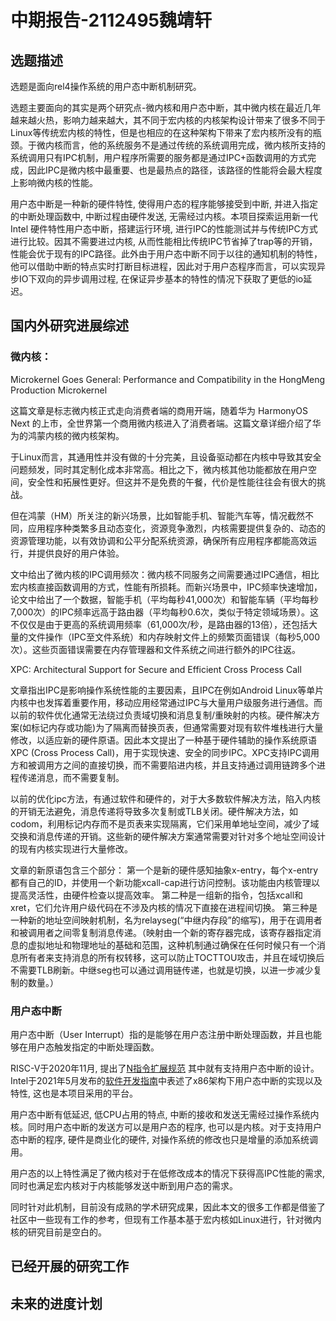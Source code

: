 # 中期报告-2112495魏靖轩

## 选题描述

选题是面向rel4操作系统的用户态中断机制研究。

选题主要面向的其实是两个研究点-微内核和用户态中断，其中微内核在最近几年越来越火热，影响力越来越大，其不同于宏内核的内核架构设计带来了很多不同于Linux等传统宏内核的特性，但是也相应的在这种架构下带来了宏内核所没有的瓶颈。于微内核而言，他的系统服务不是通过传统的系统调用完成，微内核所支持的系统调用只有IPC机制，用户程序所需要的服务都是通过IPC+函数调用的方式完成，因此IPC是微内核中最重要、也是最热点的路径，该路径的性能将会最大程度上影响微内核的性能。

用户态中断是一种新的硬件特性, 使得用户态的程序能够接受到中断, 并进入指定的中断处理函数中, 中断过程由硬件发送, 无需经过内核。本项目探索运用新一代 Intel 硬件特性用户态中断，搭建运行环境, 进行IPC的性能测试并与传统IPC方式进行比较。因其不需要进过内核, 从而性能相比传统IPC节省掉了trap等的开销，性能会优于现有的IPC路径。此外由于用户态中断不同于以往的通知机制的特性，他可以借助中断的特点实时打断目标进程，因此对于用户态程序而言，可以实现异步IO下双向的异步调用过程, 在保证异步基本的特性的情况下获取了更低的io延迟。

## 国内外研究进展综述

### 微内核：

Microkernel Goes General: Performance and Compatibility in the HongMeng Production Microkernel

这篇文章是标志微内核正式走向消费者端的商用开端，随着华为 HarmonyOS Next 的上市，全世界第一个商用微内核进入了消费者端。这篇文章详细介绍了华为的鸿蒙内核的微内核架构。

于Linux而言，其通用性并没有做的十分完美，且设备驱动都在内核中导致其安全问题频发，同时其定制化成本非常高。相比之下，微内核其他功能都放在用户空间，安全性和拓展性更好。但这并不是免费的午餐，代价是性能往往会有很大的挑战。

但在鸿蒙（HM）所关注的新兴场景，比如智能手机、智能汽车等，情况截然不同，应用程序种类繁多且动态变化，资源竞争激烈，内核需要提供复杂的、动态的资源管理功能，以有效协调和公平分配系统资源，确保所有应用程序都能高效运行，并提供良好的用户体验。

文中给出了微内核的IPC调用频次：微内核不同服务之间需要通过IPC通信，相比宏内核直接函数调用的方式，性能有所损耗。而新兴场景中，IPC频率快速增加，论文中给出了一个数据，智能手机（平均每秒41,000次）和智能车辆（平均每秒7,000次）的IPC频率远高于路由器（平均每秒0.6次，类似于特定领域场景）。这不仅仅是由于更高的系统调用频率（61,000次/秒，是路由器的13倍），还包括大量的文件操作（IPC至文件系统）和内存映射文件上的频繁页面错误（每秒5,000次）。这些页面错误需要在内存管理器和文件系统之间进行额外的IPC往返。

XPC: Architectural Support for Secure and Efficient Cross Process Call

文章指出IPC是影响操作系统性能的主要因素，且IPC在例如Android Linux等单片内核中也发挥着重要作用，移动应用经常通过IPC与大量用户级服务进行通信。而以前的软件优化通常无法绕过负责域切换和消息复制/重映射的内核。硬件解决方案(如标记内存或功能)为了隔离而替换页表，但通常需要对现有软件堆栈进行大量修改，以适应新的硬件原语。因此本文提出了一种基于硬件辅助的操作系统原语XPC (Cross Process Call)，用于实现快速、安全的同步IPC。XPC支持IPC调用方和被调用方之间的直接切换，而不需要陷进内核，并且支持通过调用链跨多个进程传递消息，而不需要复制。

以前的优化ipc方法，有通过软件和硬件的，对于大多数软件解决方法，陷入内核的开销无法避免，消息传递将导致多次复制或TLB关闭。硬件解决方法，如codom，利用标记内存而不是页表来实现隔离，它们采用单地址空间，减少了域交换和消息传递的开销。这些新的硬件解决方案通常需要对针对多个地址空间设计的现有内核实现进行大量修改。

文章的新原语包含三个部分：
第一个是新的硬件感知抽象x-entry，每个x-entry都有自己的ID，并使用一个新功能xcall-cap进行访问控制。该功能由内核管理以提高灵活性，由硬件检查以提高效率。
第二种是一组新的指令，包括xcall和xret，它们允许用户级代码在不涉及内核的情况下直接在进程间切换。
第三种是一种新的地址空间映射机制，名为relayseg(“中继内存段”的缩写)，用于在调用者和被调用者之间零复制消息传递。（映射由一个新的寄存器完成，该寄存器指定消息的虚拟地址和物理地址的基础和范围，这种机制通过确保在任何时候只有一个消息所有者来支持消息的所有权转移，这可以防止TOCTTOU攻击，并且在域切换后不需要TLB刷新。中继seg也可以通过调用链传递，也就是切换，以进一步减少复制的数量。）

### 用户态中断

用户态中断（User Interrupt）指的是能够在用户态注册中断处理函数，并且也能够在用户态触发指定的中断处理函数。

RISC-V于2020年11月, 提出了[N指令扩展规范](https://five-embeddev.com/riscv-isa-manual/latest/n.html) 其中就有支持用户态中断的设计。Intel于2021年5月发布的[软件开发指南](https://www.intel.com/content/dam/develop/external/us/en/documents/architecture-instruction-set-extensions-programming-reference.pdf)中表述了x86架构下用户态中断的实现以及特性, 这也是本项目采用的平台。

用户态中断有低延迟, 低CPU占用的特点, 中断的接收和发送无需经过操作系统内核。同时用户态中断的发送方可以是用户态的程序, 也可以是内核。对于支持用户态中断的程序, 硬件是商业化的硬件, 对操作系统的修改也只是增量的添加系统调用。

用户态的以上特性满足了微内核对于在低修改成本的情况下获得高IPC性能的需求, 同时也满足宏内核对于内核能够发送中断到用户态的需求。

同时针对此机制，目前没有成熟的学术研究成果，因此本文的很多工作都是借鉴了社区中一些现有工作的参考，但现有工作基本基于宏内核如Linux进行，针对微内核的研究目前是空白的。

## 已经开展的研究工作









## 未来的进度计划






